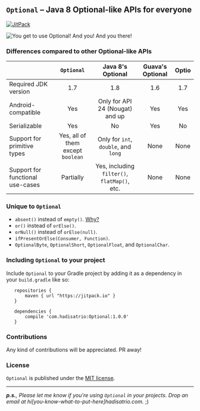 `Optional` – Java 8 Optional-like APIs for everyone
---

[![JitPack][1]][2]

![You get to use Optional! And you! And you there!](https://i.imgflip.com/1g8eyz.jpg)


### Differences compared to other Optional-like APIs

|                                  |             `Optional`            |               Java 8's Optional              |  Guava's Optional  | Optio |
|----------------------------------|:---------------------------------:|:--------------------------------------------:|:------------------:|:-----:|
| Required JDK version             |                1.7                |                      1.8                     |         1.6        |  1.7  |
| Android-compatible               |                Yes                |        Only for API 24 (Nougat) and up       |         Yes        |  Yes  |
| Serializable                     |                Yes                |                       No                     |         Yes        |   No  |
| Support for primitive types      | Yes, all of them except `boolean` |     Only for `int`, `double`, and `long`     |        None        |  None |
| Support for functional use-cases |             Partially             | Yes, including `filter()`, `flatMap()`, etc. |        None        |  None |


### Unique to `Optional`

- `absent()` instead of `empty()`. [Why?](http://englishthesaurus.net/antonym/present)
- `or()` instead of `orElse()`.
- `orNull()` instead of `orElse(null)`.
- `ifPresentOrElse(Consumer, Function)`.
- `OptionalByte`, `OptionalShort`, `OptionalFloat`, and `OptionalChar`.



### Including `Optional` to your project

Include `Optional` to your Gradle project by adding it as a dependency in your `build.gradle` like so:

```
   repositories {
       maven { url "https://jitpack.io" }
   }
   
   dependencies {
       compile 'com.hadisatrio:Optional:1.0.0'
   }
```


### Contributions 

Any kind of contributions will be appreciated. PR away!


### License

`Optional` is published under the [MIT license](https://opensource.org/licenses/MIT).

---

_**p.s.**, Please let me know if you're using `Optional` in your projects. Drop an email at 
hi[you-know-what-to-put-here]hadisatrio.com._ ;)

[1]: https://jitpack.io/v/MrHadiSatrio/Optional.svg?style=flat-square
[2]: https://jitpack.io/#MrHadiSatrio/Optional